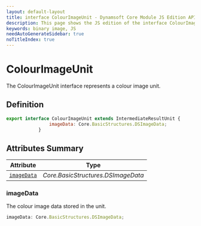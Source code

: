 ```yaml
---
layout: default-layout
title: interface ColourImageUnit - Dynamsoft Core Module JS Edition API Reference
description: This page shows the JS edition of the interface ColourImageUnit in Dynamsoft Core Module.
keywords: binary image, JS
needAutoGenerateSidebar: true
noTitleIndex: true
---
```


# ColourImageUnit

The ColourImageUnit interface represents a colour image unit.

## Definition

```js
export interface ColourImageUnit extends IntermediateResultUnit {
                imageData: Core.BasicStructures.DSImageData;
            }
```

## Attributes Summary

| Attribute               | Type |
|----------------------|-------------|
| [`imageData`](#imageData) | *Core.BasicStructures.DSImageData* |

### imageData

The colour image data stored in the unit.

```js
imageData: Core.BasicStructures.DSImageData;
```